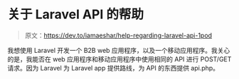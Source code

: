 # 关于 Laravel API 的帮助

> 原文：<https://dev.to/iamaeshar/help-regarding-laravel-api-1pod>

我想使用 Laravel 开发一个 B2B web 应用程序，以及一个移动应用程序。我关心的是，我能否在 web 应用程序和移动应用程序中使用相同的 API 进行 POST/GET 请求。因为 Laravel 为 Laravel app 提供路线，为 API 的东西提供 api.php。